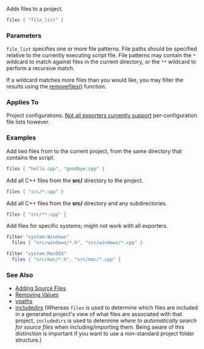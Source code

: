 Adds files to a project.

```lua
files { "file_list" }
```

### Parameters ###

`file_list` specifies one or more file patterns. File paths should be specified relative to the currently executing script file. File patterns may contain the `*` wildcard to match against files in the current directory, or the `**` wildcard to perform a recursive match.

If a wildcard matches more files than you would like, you may filter the results using the [removefiles()](Removing-Values.md) function.

### Applies To ###

Project configurations. [Not all exporters currently support](Feature-Matrix.md) per-configuration file lists however.

### Examples ###

Add two files from to the current project, from the same directory that contains the script.

```lua
files { "hello.cpp", "goodbye.cpp" }
```

Add all C++ files from the **src/** directory to the project.

```lua
files { "src/*.cpp" }
```

Add all C++ files from the **src/** directory and any subdirectories.

```lua
files { "src/**.cpp" }
```

Add files for specific systems; might not work with all exporters.

```lua
filter "system:Windows"
  files { "src/windows/*.h", "src/windows/*.cpp" }

filter "system:MacOSX"
  files { "src/mac/*.h", "src/mac/*.cpp" }
```


### See Also ###

* [Adding Source Files](Adding-Source-Files.md)
* [Removing Values](Removing-Values.md)
* [vpaths](vpaths.md)
* [includedirs](https://premake.github.io/docs/includedirs/) (Whereas `files` is used to determine which files are included in a generated project's view of what files are associated with that project, `includedirs` is used to determine *where to automatically search for source files* when including/importing them. Being aware of this distinction is important if you want to use a non-standard project folder structure.) 
